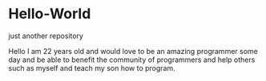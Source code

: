 # Hello-World
just another repository


Hello I am 22 years old and would love to be an amazing programmer some day and be able to benefit the community of programmers and help
others such as myself and teach my son how to program.
